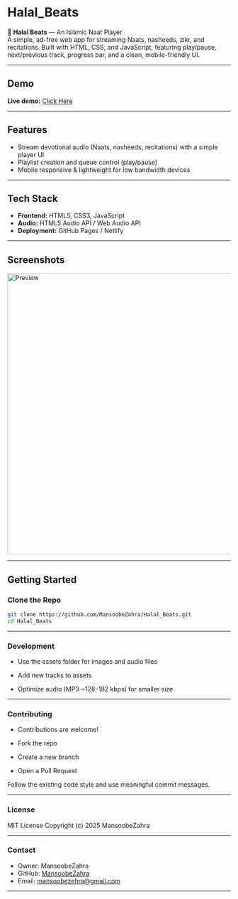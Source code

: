 # Halal_Beats

🎵 **Halal Beats** — An Islamic Naat Player  
A simple, ad-free web app for streaming Naats, nasheeds, zikr, and recitations. Built with HTML, CSS, and JavaScript, featuring play/pause, next/previous track, progress bar, and a clean, mobile-friendly UI.

---

## Demo
**Live demo:** [Click Here](https://halalbeats.netlify.app/)  


---

## Features
- Stream devotional audio (Naats, nasheeds, recitations) with a simple player UI  
- Playlist creation and queue control (play/pause)  
- Mobile responsive & lightweight for low bandwidth devices  

---

## Tech Stack
- **Frontend:** HTML5, CSS3, JavaScript  
- **Audio:** HTML5 Audio API / Web Audio API  
- **Deployment:** GitHub Pages / Netlify  

---

## Screenshots
<img width="1364" height="633" alt="Preview" src="https://github.com/user-attachments/assets/616c21b0-6a28-4eb7-9651-d8a0fd5a3d65" />

---

## Getting Started

### Clone the Repo
```bash
git clone https://github.com/MansoobeZahra/Halal_Beats.git
cd Halal_Beats
```
---

### Development

 - Use the assets folder for images and audio files

 - Add new tracks to assets

 - Optimize audio (MP3 ~128–192 kbps) for smaller size

---

### Contributing
 - Contributions are welcome!

 - Fork the repo

 - Create a new branch

 - Open a Pull Request

Follow the existing code style and use meaningful commit messages.

---

### License
MIT License
Copyright (c) 2025 MansoobeZahra

---

### Contact
 - Owner: MansoobeZahra
 - GitHub: [MansoobeZahra](https://github.com/MansoobeZahra)
 - Email: mansoobezehra@gmail.com

---
